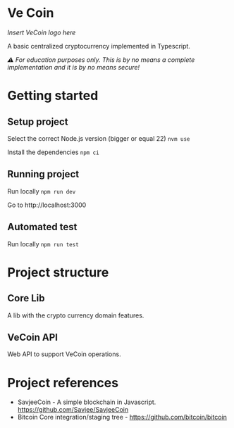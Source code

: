 # Ve Coin

_Insert VeCoin logo here_

A basic centralized cryptocurrency implemented in Typescript.

_⚠️ For education purposes only. This is by no means a complete implementation and it is by no means secure!_

# Getting started

## Setup project

Select the correct Node.js version (bigger or equal 22)
`nvm use`

Install the dependencies
`npm ci`

## Running project

Run locally
`npm run dev`

Go to http://localhost:3000

## Automated test

Run locally
`npm run test`

# Project structure

## Core Lib

A lib with the crypto currency domain features.

## VeCoin API

Web API to support VeCoin operations.

# Project references

- SavjeeCoin - A simple blockchain in Javascript. https://github.com/Savjee/SavjeeCoin
- Bitcoin Core integration/staging tree - https://github.com/bitcoin/bitcoin
